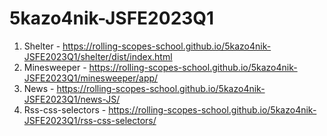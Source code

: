 # 5kazo4nik-JSFE2023Q1
1. Shelter - https://rolling-scopes-school.github.io/5kazo4nik-JSFE2023Q1/shelter/dist/index.html
2. Minesweeper - https://rolling-scopes-school.github.io/5kazo4nik-JSFE2023Q1/minesweeper/app/
3. News - https://rolling-scopes-school.github.io/5kazo4nik-JSFE2023Q1/news-JS/
4. Rss-css-selectors - https://rolling-scopes-school.github.io/5kazo4nik-JSFE2023Q1/rss-css-selectors/

